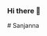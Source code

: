 ### Hi there 👋

<!--
**SsaiSanjanna03/SsaiSanjanna03** 

I'm Ssai Sanjanna Ganji
Pronouns: She/Hers
->A sophomore majoring in Computer Science at Iowa State University.
->Currently seeking an internship in software engineering.
->Born and raised in Hyderabad, India
->Moved to the United States to pursue my bachelors degree in Computer Science
->In the process of developing my coding skills
->Goal is to get into Artificial Intelligence
->Can reach me out at ssganji@iastate.edu

- ⚡ Fun fact: I love Binge watching, I almost binge watched all my favorite shows
--># Sanjanna
